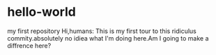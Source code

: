 # hello-world
my first repository
Hi,humans:
This is my first tour to this ridiculus commity.absolutely no idiea what I'm doing here.Am I going to make a diffrence here?
